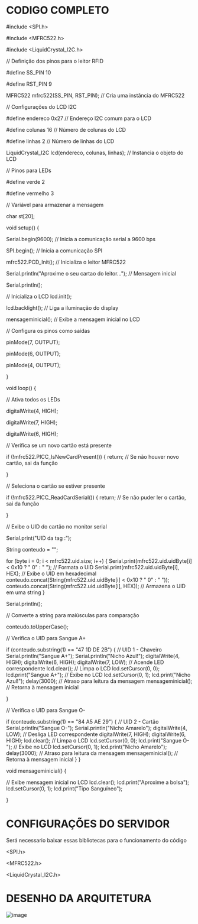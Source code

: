 # CODIGO COMPLETO

#include <SPI.h>

#include <MFRC522.h>

#include <LiquidCrystal_I2C.h>

// Definição dos pinos para o leitor RFID

#define SS_PIN 10

#define RST_PIN 9

MFRC522 mfrc522(SS_PIN, RST_PIN);   // Cria uma instância do MFRC522

// Configurações do LCD I2C

#define endereco  0x27 // Endereço I2C comum para o LCD

#define colunas   16    // Número de colunas do LCD

#define linhas    2     // Número de linhas do LCD

LiquidCrystal_I2C lcd(endereco, colunas, linhas); // Instancia o objeto do LCD

// Pinos para LEDs

#define verde 2

#define vermelho 3

// Variável para armazenar a mensagem

char st[20];

void setup() {

  Serial.begin(9600);   // Inicia a comunicação serial a 9600 bps
  
  SPI.begin();          // Inicia a comunicação SPI
  
  mfrc522.PCD_Init();   // Inicializa o leitor MFRC522
  
  Serial.println("Aproxime o seu cartao do leitor..."); // Mensagem inicial
  
  Serial.println();
  
  // Inicializa o LCD
  lcd.init();  
  
  lcd.backlight();    // Liga a iluminação do display
  
  mensageminicial();   // Exibe a mensagem inicial no LCD

  // Configura os pinos como saídas
  
  pinMode(7, OUTPUT);
  
  pinMode(6, OUTPUT);
  
  pinMode(4, OUTPUT);
  
}

void loop() {

  // Ativa todos os LEDs
  
  digitalWrite(4, HIGH);
  
  digitalWrite(7, HIGH);
  
  digitalWrite(6, HIGH);
  
  // Verifica se um novo cartão está presente
  
  if (!mfrc522.PICC_IsNewCardPresent()) {
    return; 
    // Se não houver novo cartão, sai da função
    
  }

  // Seleciona o cartão se estiver presente
  
  if (!mfrc522.PICC_ReadCardSerial()) {
    return; 
    // Se não puder ler o cartão, sai da função
    
  }

  // Exibe o UID do cartão no monitor serial
  
  Serial.print("UID da tag :");
  
  String conteudo = "";
  
  for (byte i = 0; i < mfrc522.uid.size; i++) {
    Serial.print(mfrc522.uid.uidByte[i] < 0x10 ? " 0" : " "); // Formata o UID
    Serial.print(mfrc522.uid.uidByte[i], HEX); // Exibe o UID em hexadecimal
    conteudo.concat(String(mfrc522.uid.uidByte[i] < 0x10 ? " 0" : " "));
    conteudo.concat(String(mfrc522.uid.uidByte[i], HEX)); // Armazena o UID em uma string
  }
  
  Serial.println();

  // Converte a string para maiúsculas para comparação
  
  conteudo.toUpperCase();

  // Verifica o UID para Sangue A+
  
  if (conteudo.substring(1) == "47 1D DE 2B") { // UID 1 - Chaveiro
    Serial.println("Sangue A+");
    Serial.println("Nicho Azul!");
    digitalWrite(4, HIGH);
    digitalWrite(6, HIGH);
    digitalWrite(7, LOW); // Acende LED correspondente
    lcd.clear(); // Limpa o LCD
    lcd.setCursor(0, 0);
    lcd.print("Sangue A+"); // Exibe no LCD
    lcd.setCursor(0, 1);
    lcd.print("Nicho Azul!");
    delay(3000); // Atraso para leitura da mensagem
    mensageminicial(); // Retorna à mensagem inicial
    
  }

  // Verifica o UID para Sangue O-
  
  if (conteudo.substring(1) == "84 A5 AE 29") { // UID 2 - Cartão
    Serial.println("Sangue O-");
    Serial.println("Nicho Amarelo");
    digitalWrite(4, LOW); // Desliga LED correspondente
    digitalWrite(7, HIGH);
    digitalWrite(6, HIGH);
    lcd.clear(); // Limpa o LCD
    lcd.setCursor(0, 0);
    lcd.print("Sangue O-"); // Exibe no LCD
    lcd.setCursor(0, 1);
    lcd.print("Nicho Amarelo");
    delay(3000); // Atraso para leitura da mensagem
    mensageminicial(); // Retorna à mensagem inicial
  }
}

void mensageminicial() {

  // Exibe mensagem inicial no LCD
  lcd.clear();
  lcd.print("Aproxime a bolsa");  
  lcd.setCursor(0, 1);
  lcd.print("Tipo Sanguíneo");  
  
}


# CONFIGURAÇÕES DO SERVIDOR 
Será necessario baixar essas bibliotecas para o funcionamento do código

<SPI.h>

<MFRC522.h>

<LiquidCrystal_I2C.h>

# DESENHO DA ARQUITETURA 
![image](https://github.com/user-attachments/assets/5766a21e-1f06-47c3-bfb5-8b76883c6c3c)


